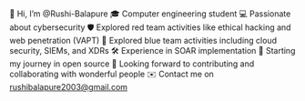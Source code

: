 👋 Hi, I’m @Rushi-Balapure
🎓 Computer engineering student
💻 Passionate about cybersecurity
🛡️ Explored red team activities like ethical hacking and web penetration (VAPT)
📘 Explored blue team activities including cloud security, SIEMs, and XDRs
🛠️ Experience in SOAR implementation
🌱 Starting my journey in open source
🤝 Looking forward to contributing and collaborating with wonderful people
✉️ Contact me on rushibalapure2003@gmail.com
<!---
Rushi-Balapure/Rushi-Balapure  is a ✨ special ✨ repository because its `README.md` (this file) appears on your GitHub profile.
You can click the Preview link to take a look at your changes.
--->
